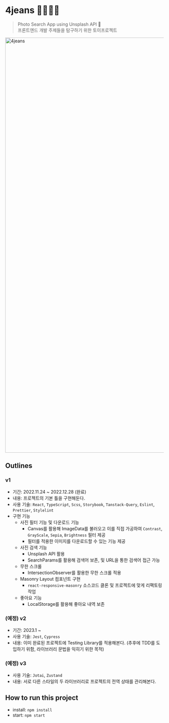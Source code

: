 # 4jeans 👖👖👖👖

> Photo Search App using Unsplash API 📸 <br/>
> 프론트엔드 개발 주제들을 탐구하기 위한 토이프로젝트

<img src="https://user-images.githubusercontent.com/75521675/209753240-a2300a95-d95e-469d-be08-a0d259964d4e.gif" width="1320" alt="4jeans" title="4jeans"/>

## Outlines

### v1

- 기간: 2022.11.24 ~ 2022.12.28 (완료)
- 내용: 프로젝트의 기본 틀을 구현해둔다.
- 사용 기술: `React`, `TypeScript`, `Scss`, `Storybook`, `Tanstack-Query`, `Eslint`, `Prettier`, `Stylelint`
- 구현 기능
    - 사진 필터 기능 및 다운로드 기능
        - Canvas를 활용해 ImageData를 불러오고 이를 직접 가공하여 `Contrast`, `GrayScale`, `Sepia`, `Brightness` 필터 제공
        - 필터를 적용한 이미지를 다운로드할 수 있는 기능 제공
    - 사진 검색 기능
        - Unsplash API 활용
        - SearchParams를 활용해 검색어 보존, 및 URL을 통한 검색어 접근 가능
    - 무한 스크롤
        - IntersectionObserver를 활용한 무한 스크롤 적용
    - Masonry Layout 컴포넌트 구현
        - `react-responsive-masonry` 소스코드 클론 및 프로젝트에 맞게 리팩토링 작업
    - 좋아요 기능
        - LocalStorage를 활용해 좋아요 내역 보존

### (예정) v2

- 기간: 2023.1 ~
- 사용 기술: `Jest`, `Cypress`
- 내용: 이미 완료된 프로젝트에 Testing Library를 적용해본다. (추후에 TDD를 도입하기 위함, 라이브러리 문법을 익히기 위한 목적)

### (예정) v3

- 사용 기술: `Jotai`, `Zustand`
- 내용: 서로 다른 스타일의 두 라이브러리로 프로젝트의 전역 상태를 관리해본다.

## How to run this project

- install: `npm install`
- start: `npm start`

